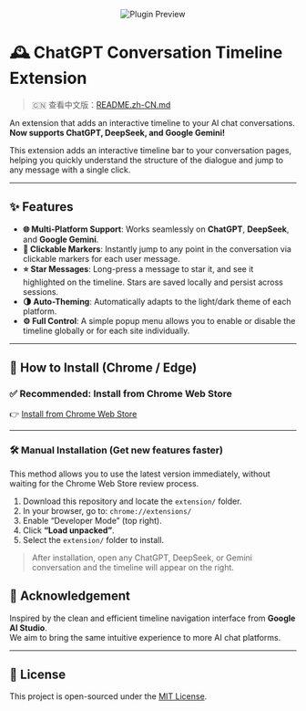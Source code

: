 <p align="center">
  <img src="public/preview.png" alt="Plugin Preview">
</p>

# 🕰 ChatGPT Conversation Timeline Extension

> 🇨🇳 查看中文版：[README.zh-CN.md](./README.zh-CN.md)

An extension that adds an interactive timeline to your AI chat conversations. **Now supports ChatGPT, DeepSeek, and Google Gemini!**

This extension adds an interactive timeline bar to your conversation pages, helping you quickly understand the structure of the dialogue and jump to any message with a single click.

---

## ✨ Features

- **🌐 Multi-Platform Support**: Works seamlessly on **ChatGPT**, **DeepSeek**, and **Google Gemini**.
- **📍 Clickable Markers**: Instantly jump to any point in the conversation via clickable markers for each user message.
- **⭐ Star Messages**: Long-press a message to star it, and see it highlighted on the timeline. Stars are saved locally and persist across sessions.
- **🌗 Auto-Theming**: Automatically adapts to the light/dark theme of each platform.
- **⚙️ Full Control**: A simple popup menu allows you to enable or disable the timeline globally or for each site individually.

---

## 🧩 How to Install (Chrome / Edge)

### ✅ Recommended: Install from Chrome Web Store

👉 [Install from Chrome Web Store](https://chromewebstore.google.com/detail/ickndngbbabdllekmflaaogkpmnloalg?utm_source=item-share-cb)

---

### 🛠 Manual Installation (Get new features faster)

This method allows you to use the latest version immediately, without waiting for the Chrome Web Store review process.

1. Download this repository and locate the `extension/` folder.
2. In your browser, go to: `chrome://extensions/`
3. Enable “Developer Mode” (top right).
4. Click **“Load unpacked”**.
5. Select the `extension/` folder to install.

> After installation, open any ChatGPT, DeepSeek, or Gemini conversation and the timeline will appear on the right.

## 🙏 Acknowledgement

Inspired by the clean and efficient timeline navigation interface from **Google AI Studio**.  
We aim to bring the same intuitive experience to more AI chat platforms.

---

## 📄 License

This project is open-sourced under the [MIT License](LICENSE).